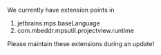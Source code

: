 We currently have extension points in
1. jetbrains.mps.baseLanguage
2. com.mbeddr.mpsutil.projectview.runtime

Please maintain these extensions during an update!
